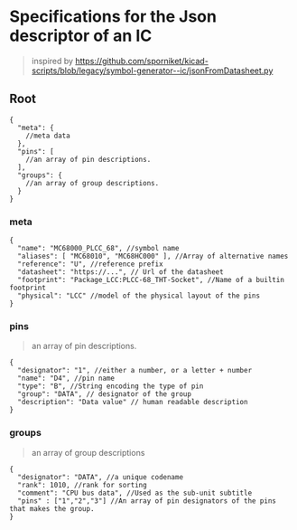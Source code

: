 # Specifications for the Json descriptor of an IC

> inspired by https://github.com/sporniket/kicad-scripts/blob/legacy/symbol-generator--ic/jsonFromDatasheet.py

## Root

```jsonc
{
  "meta": {
    //meta data
  },
  "pins": [
    //an array of pin descriptions.
  ],
  "groups": {
    //an array of group descriptions.
  }
}
```

### meta

```jsonc
{
  "name": "MC68000_PLCC_68", //symbol name
  "aliases": [ "MC68010", "MC68HC000" ], //Array of alternative names
  "reference": "U", //reference prefix
  "datasheet": "https://...", // Url of the datasheet
  "footprint": "Package_LCC:PLCC-68_THT-Socket", //Name of a builtin footprint
  "physical": "LCC" //model of the physical layout of the pins
}
```

### pins

> an array of pin descriptions.

```jsonc
{
  "designator": "1", //either a number, or a letter + number
  "name": "D4", //pin name
  "type": "B", //String encoding the type of pin
  "group": "DATA", // designator of the group
  "description": "Data value" // human readable description
}
```

### groups

> an array of group descriptions

```jsonc
{
  "designator": "DATA", //a unique codename
  "rank": 1010, //rank for sorting
  "comment": "CPU bus data", //Used as the sub-unit subtitle
  "pins" : ["1","2","3"] //An array of pin designators of the pins that makes the group.
}
```

